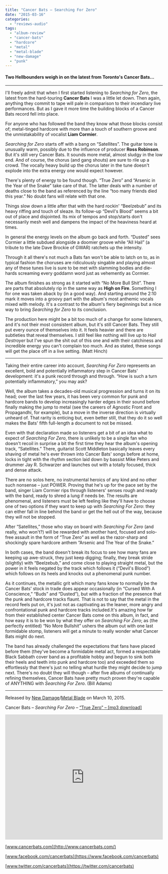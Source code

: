 ```yaml
---
title: "Cancer Bats – Searching For Zero"
date: "2015-03-16"
categories: 
  - "reviews-audio"
tags: 
  - "album-review"
  - "cancer-bats"
  - "hardcore"
  - "metal"
  - "metal-blade"
  - "new-damage"
  - "punk"
---
```


#### Two Hellbounders weigh in on the latest from Toronto's Cancer Bats...

* * *

I'll freely admit that when I first started listening to _Searching for Zero_, the latest from the hard-touring **Cancer Bats** I was a little let down. Then again, anything they commit to tape will pale in comparison to their incendiary live performances. But as I gave it more time the building blocks of a Cancer Bats record fell into place.

For anyone who has followed the band they know what those blocks consist of; metal-tinged hardcore with more than a touch of southern groove and the unmistakability of vocalist **Liam Cormier**.

_Searching for Zero_ starts off with a bang on “Satellites”. The guitar tone is unusually warm, possibly due to the influence of producer **Ross Robinson**. But it's still very Cancer Bats. It sounds more metal, almost sludgy in the low end. And of course, the chorus (and gang shouts) are sure to rile up a crowd. The vocally heavy build up the chorus later in the tune doesn't explode into the extra energy one would expect however.

There's plenty of energy to be found though. “True Zero” and “Arsenic in the Year of the Snake” take care of that. The latter deals with a number of deaths close to the band as referenced by the line “too many friends died this year.” No doubt fans will relate with that one.

Things slow down a little after that with the hard rockin' “Beelzebub” and its heavy riffing and touch of sleaze. Its follow-up “Devil's Blood” seems a bit out of place and disjointed. Its mix of tempos and stop/starts don't necessarily mesh well and dampens the impact of the heaviness heard at times.

In general the energy levels on the album go back and forth. “Dusted” sees Cormier a little subdued alongside a doomier groove while “All Hail” (a tribute to the late Dave Brockie of GWAR) ratchets up the intensity.

Through it all there's not much a Bats fan won't be able to latch on to, as in typical fashion the choruses are ridiculously singable and playing almost any of these tunes live is sure to be met with slamming bodies and die-hards screaming every goddamn word just as vehemently as Cormier.

The album finishes as strong as it started with “No More Bull Shit”. There are parts that absolutely rip in the same way as **High on Fire**. Something I for one was taken aback by (in a good way). And starting around the 2:10 mark it moves into a groovy part with the album's most anthemic vocals mixed with melody. It's a contrast to the album's fiery beginnings but a nice way to bring _Searching for Zero_ to its conclusion.

The production here might be a bit too much of a change for some listeners, and it's not their most consistent album, but it's still Cancer Bats. They still put every ounce of themselves into it. It feels heavier and there are subtleties that reveal themselves. I still feel like nothing will live up to _Hail Destroyer_ but I've spun the shit out of this one and with their catchiness and incredible energy you can't complain too much. And as stated, these songs will get the place off in a live setting. (Matt Hinch)

* * *

Taking their entire career into account, _Searching For Zero_ represents an excellent, bold and potentially inflammatory step in Cancer Bats' development: it's a punk record through and through. “How is such a turn potentially inflammatory,” you may ask?

Well, the album takes a decades-old musical progression and turns it on its head; over the last few years, it has been very common for punk and hardcore bands to develop increasingly harder edges in their sound before finally making the jump to metal (see the careers of Agnostic Front and Propagandhi, for example), but a move in the inverse direction is virtually unheard of. That rarity is enticing but, even better still, that they do it so well makes the Bats' fifth full-length a document to not be missed.

Even with that declaration made so listeners get a bit of an idea what to expect of _Searching For Zero_, there is unlikely to be a single fan who doesn't recoil in surprise a bit the first time they hear the album's opening track, “Satellites.” There, guitarist Scott Middleton basically leaves every shaving of metal he's ever thrown into Cancer Bats' songs before at home, locks in tight with the rhythm section laid down by bassist Mike Peters and drummer Jay R. Schwarzer and launches out with a totally focused, thick and dense attack.

There are no solos here, no instrumental heroics of any kind and no other such nonsense – just POWER. Proving that he's up for the pace set by the band, singer Liam Cormier rips through listeners' senses rough and ready with the band, ready to shred a lung if needs be. The results are phenomenal, and listeners must be left feeling like they'll have to choose one of two options if they want to keep up with _Searching For Zero_: they can either fall in line behind the band or get the hell out of the way, because they will not be stopped.

After “Satellites,” those who stay on board with _Searching For Zero_ (and really, who won't?) will be rewarded with another hard, focused and solo-free assault in the form of “True Zero” as well as the razor-sharp and shockingly spare hardcore anthem “Arsenic and The Year of the Snake.”

In both cases, the band doesn't break its focus to see how many fans are keeping up awe-struck, they just keep digging; finally, they break stride (slightly) with “Beelzebub,” and come close to playing straight metal, but the power in it feels negated by the track which follows it (“Devil's Blood”) which follows on its heels and knocks out a phenomenal punk number.

As it continues, the metallic grit which many fans know to normally be the Cancer Bats' stock in trade does appear occasionally (in “Cursed With A Conscience,” “Buds” and “Dusted”), but with a fraction of the presence that the punk and hardcore tracks flaunt. That is not to say that the metal in the record feels put on, it's just not as captivating as the leaner, more angry and confrontational punk and hardcore tracks included.It's amazing how far from their established center Cancer Bats come on this album, in fact, and how easy it is to be won by what they offer on _Searching For Zero_; as (the perfectly entitled) “No More Bullshit” ushers the album out with one last formidable stomp, listeners will get a minute to really wonder what Cancer Bats might do next.

The band has already challenged the expectations that fans have placed before them (they've become a formidable metal act, formed a respectable Black Sabbath cover band as a profitable hobby and begun to sink both their heels and teeth into punk and hardcore too) and exceeded them so effortlessly that there's just no telling what hurdle they might decide to jump next. There's no doubt they will though – after five albums of continually refining themselves, Cancer Bats have pretty much proven they're capable of ANYTHING with _Searching For Zero_. (Bill Adams)

* * *

Released by [New Damage](http://newdamagerecords.com/releases/36/searching-for-zero/)/[Metal Blade](http://www.metalblade.com/cancerbats/) on March 10, 2015.

Cancer Bats – _Searching For Zero_ – [“True Zero” – \[mp3 download\]](http://www.groundcontrolmag.com/domains/music/Cancer_Bats-True_Zero.mp3)

<iframe src="https://w.soundcloud.com/player/?visual=true&amp;url=http%3A%2F%2Fapi.soundcloud.com%2Ftracks%2F178001314&amp;show_artwork=true&amp;secret_token=s-HtEb6" width="100%" height="400" frameborder="no" scrolling="no"></iframe>

[www.cancerbats.com](http://www.cancerbats.com/)

[www.facebook.com/cancerbats](https://www.facebook.com/cancerbats)

[www.twitter.com/cancerbats](https://twitter.com/cancerbats)
